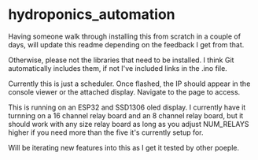 # hydroponics_automation

Having someone walk through installing this from scratch in a couple of days, will update this readme depending on the feedback I get from that.

Otherwise, please not the libraries that need to be installed.  I think Git automatically includes them, if not I've included links in the .ino file.

Currently this is just a scheduler.  Once flashed, the IP should appear in the console viewer or the attached display.  Navigate to the page to access.

This is running on an ESP32 and SSD1306 oled display.  I currently have it turnning on a 16 channel relay board and an 8 channel relay board, but it should work with any size relay board as long as you adjust NUM_RELAYS higher if you need more than the five it's currently setup for.

Will be iterating new features into this as I get it tested by other poeple.
